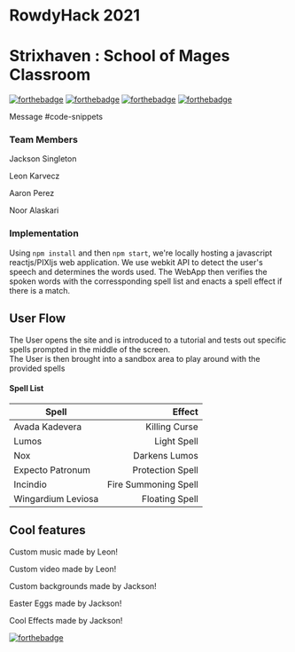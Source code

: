# RowdyHack 2021
# Strixhaven : School of Mages Classroom
[![forthebadge](https://forthebadge.com/images/badges/made-with-crayons.svg)](https://forthebadge.com)
[![forthebadge](https://forthebadge.com/images/badges/gluten-free.svg)](https://forthebadge.com)
[![forthebadge](https://forthebadge.com/images/badges/built-with-love.svg)](https://forthebadge.com)
[![forthebadge](https://forthebadge.com/images/badges/uses-html.svg)](https://forthebadge.com)

Message #code-snippets
### Team Members
Jackson Singleton

Leon Karvecz

Aaron Perez

Noor Alaskari

### Implementation
Using `npm install` and then `npm start`, we're locally hosting a javascript reactjs/PIXIjs web application.
We use webkit API to detect the user's speech and determines the words used.
The WebApp then verifies the spoken words with the corressponding spell list and enacts a spell effect if there is a match.

## User Flow
The User opens the site and is introduced to a tutorial and tests out specific spells prompted in the middle of the screen.  
The User is then brought into a sandbox area to play around with the provided spells

#### Spell List
| Spell        |  Effect          | 
| ------------- |-------------:|  
| Avada Kadevera      | Killing Curse      |
| Lumos | Light Spell      |
| Nox      | Darkens Lumos | 
| Expecto Patronum      | Protection Spell      |
| Incindio      | Fire Summoning Spell | 
| Wingardium Leviosa      | Floating Spell | 

## Cool features
Custom music made by Leon!

Custom video made by Leon!

Custom backgrounds made by Jackson!

Easter Eggs made by Jackson!

Cool Effects made by Jackson!

[![forthebadge](https://forthebadge.com/images/badges/works-on-my-machine.svg)](https://forthebadge.com)

